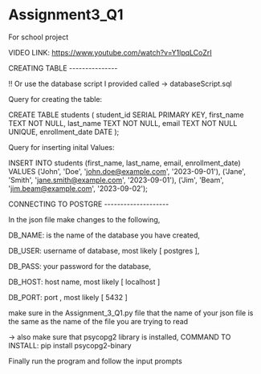 # Assignment3_Q1
For school project

VIDEO LINK: https://www.youtube.com/watch?v=Y1lpqLCoZrI


CREATING TABLE ---------------

!! Or use the database script I provided called -> databaseScript.sql

Query for creating the table:

CREATE TABLE students (
    student_id SERIAL PRIMARY KEY,
    first_name TEXT NOT NULL,
    last_name TEXT NOT NULL,
    email TEXT NOT NULL UNIQUE,
    enrollment_date DATE
);

Query for inserting inital Values:

INSERT INTO students (first_name, last_name, email, enrollment_date) VALUES
('John', 'Doe', 'john.doe@example.com', '2023-09-01'),
('Jane', 'Smith', 'jane.smith@example.com', '2023-09-01'),
('Jim', 'Beam', 'jim.beam@example.com', '2023-09-02');

CONNECTING TO POSTGRE --------------------

In the json file make changes to the following,

DB_NAME: is the name of the database you have created, 

DB_USER: username of database, most likely [ postgres ],

DB_PASS: your password for the database,

DB_HOST: host name, most likely [ localhost ]

DB_PORT: port , most likely [ 5432 ]

make sure in the Assignment_3_Q1.py file that the name of your json file is the same as the name of the file you are trying to read

-> also make sure that psycopg2 library is installed, COMMAND TO INSTALL: pip install psycopg2-binary

Finally run the program and follow the input prompts 

